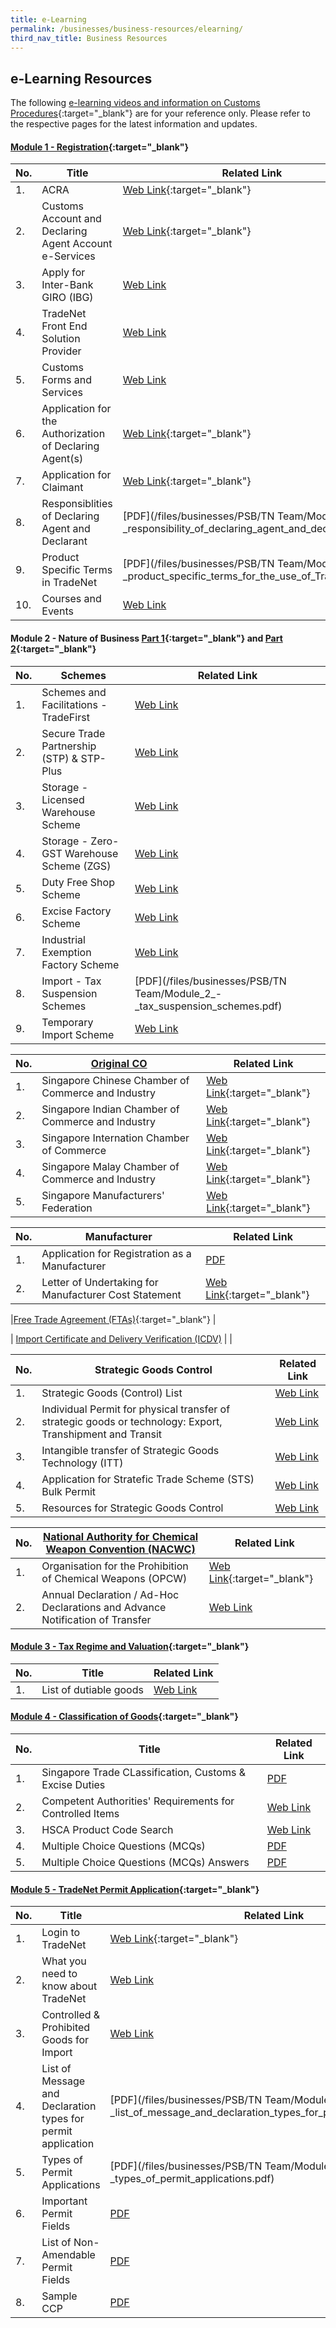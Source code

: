 ```yaml
---
title: e-Learning
permalink: /businesses/business-resources/elearning/
third_nav_title: Business Resources
---
```

## e-Learning Resources

The following [e-learning videos and information on Customs Procedures](https://www.youtube.com/watch?v=f2htGA3Ykn0){:target="_blank"} are for your reference only. Please refer to the respective pages for the latest information and updates.


#### [Module 1 - Registration](https://www.youtube.com/watch?v=DIi9J8B7CzQ){:target="_blank"} 

| No. | Title | Related Link |
|--|--|--|
| 1.| ACRA | [Web Link](https://www.acra.gov.sg/){:target="_blank"}|
| 2. | Customs Account and Declaring Agent Account e-Services | [Web Link](https://www.tradenet.gov.sg/TN41EFORM/tds/sp/splogin.do?action=init_acct){:target="_blank"} |
| 3.| Apply for Inter-Bank GIRO (IBG) | [Web Link](/businesses/new-traders-and-registration-services/registration-services/apply-for-inter-bank-giro) |
| 4.| TradeNet Front End Solution Provider | [Web Link](/businesses/national-single-window/overview/tradenet-solution-providers) |
| 5. | Customs Forms and Services | [Web Link](/eservices/customs-forms-and-service-links) |
| 6. | Application for the Authorization of Declaring Agent(s) | [Web Link](https://www.tradenet.gov.sg/TN41/tdsui/authdeclaringagent/addanddelete.do?doAction=INITIALIZE&APPLICATION_ID=TXWP){:target="_blank"}  |
| 7. | Application for Claimant | [Web Link](https://www.tradenet.gov.sg/TN41/tds/claimant/applicationDetail.do?action=ADD&init=&APPLICATION_ID=TXWP){:target="_blank"} |
| 8. | Responsiblities of Declaring Agent and Declarant | [PDF](/files/businesses/PSB/TN Team/Module_1_-_responsibility_of_declaring_agent_and_declarant.pdf) |
| 9. | Product Specific Terms in TradeNet | [PDF](/files/businesses/PSB/TN Team/Module_1_-_product_specific_terms_for_the_use_of_TradeNet.pdf) |
| 10. | Courses and Events | [Web Link](/businesses/business-resources/courses-and-events) |


#### Module 2 - Nature of Business [Part 1](https://www.youtube.com/watch?v=XDdJJTII0eU){:target="_blank"}  and [Part 2](https://www.youtube.com/watch?v=E7JpzovwsQc){:target="_blank"} 

| No. | Schemes | Related Link |
|--|--|--|
| 1. | Schemes and Facilitations - TradeFirst | [Web Link](/businesses/customs-schemes-licences-framework/trade-first) |
| 2. | Secure Trade Partnership (STP) & STP-Plus| [Web Link](/businesses/customs-schemes-licences-framework/secure-trade-partnership-stp) |
| 3. | Storage - Licensed Warehouse Scheme | [Web Link](/businesses/customs-schemes-licences-framework/licensed-warehouse-scheme) |
| 4. | Storage - Zero-GST Warehouse Scheme (ZGS) | [Web Link](/businesses/customs-schemes-licences-framework/zero-gst-warehouse-scheme) |
| 5. | Duty Free Shop Scheme | [Web Link](/businesses/customs-schemes-licences-framework/duty-free-shop-scheme) |
| 6. | Excise Factory Scheme | [Web Link](/businesses/customs-schemes-licences-framework/excise-factory-scheme) |
| 7. | Industrial Exemption Factory Scheme | [Web Link](/businesses/customs-schemes-licences-framework/industrial-exemption-factory-scheme) |
| 8. | Import - Tax Suspension Schemes | [PDF](/files/businesses/PSB/TN Team/Module_2_-_tax_suspension_schemes.pdf) |
| 9. | Temporary Import Scheme | [Web Link](/businesses/importing-goods/temporary-import-scheme) |

|No. | [Original CO](/businesses/certificates-of-origin/overview) | Related Link |
|--|--|--|
|1. | Singapore Chinese Chamber of Commerce and Industry | [Web Link](https://www.sccci.org.sg/){:target="_blank"} |
|2. | Singapore Indian Chamber of Commerce and Industry | [Web Link](https://www.sicci.com/){:target="_blank"} |
|3. | Singapore Internation Chamber of Commerce | [Web Link](https://sicc.com.sg/){:target="_blank"} |
|4. | Singapore Malay Chamber of Commerce and Industry | [Web Link](https://www.smcci.org.sg/){:target="_blank"} |
|5. | Singapore Manufacturers' Federation | [Web Link](http://www.smfederation.org.sg/){:target="_blank"} |

| No.| Manufacturer | Related Link |
|--|--|--|
|1. | Application for Registration as a Manufacturer | [PDF](/files/eservices/SC-A-006_v11.doc) |
|2. | Letter of Undertaking for Manufacturer Cost Statement | [Web Link](https://eservices.customs.gov.sg/scripts/customs/LOU_MCS/LOU1_Terms.asp){:target="_blank"}|

|[Free Trade Agreement (FTAs)](https://www.enterprisesg.gov.sg/non-financial-assistance/for-singapore-companies/free-trade-agreements/ftas/overview){:target="_blank"} | 


| [Import Certificate and Delivery Verification (ICDV)](/businesses/strategic-goods-control/import-certificate-and-delivery-verification) |
|


| No. | Strategic Goods Control | Related Link |
|--|--|--|
| 1. | Strategic Goods (Control) List | [Web Link](/businesses/strategic-goods-control/strategic-goods-control-list) |
| 2. | Individual Permit for physical transfer of strategic goods or technology: Export, Transhipment and Transit| [Web Link](/businesses/strategic-goods-control/permit-and-registration-requirements/individual-permit-export-transhipment-and-transit) |
| 3. | Intangible transfer of Strategic Goods Technology (ITT) | [Web Link](/businesses/strategic-goods-control/permit-and-registration-requirements/intangible-transfer-of-technology-itt) |
| 4. | Application for Stratefic Trade Scheme (STS) Bulk Permit | [Web Link](/businesses/strategic-goods-control/permit-and-registration-requirements/bulk-permit-export-transhipment-and-intangible-transfer-of-technology) |
| 5. | Resources for Strategic Goods Control | [Web Link](/businesses/strategic-goods-control/resources) |

| No. | [National Authority for Chemical Weapon Convention (NACWC)](/businesses/chemical-weapons-convention/controlled-chemicals) | Related Link |
|--|--|--|
| 1. | Organisation for the Prohibition of Chemical Weapons (OPCW) | [Web Link](https://www.opcw.org/){:target="_blank"} |
| 2. | Annual Declaration / Ad-Hoc Declarations and Advance Notification of Transfer| [Web Link](/businesses/chemical-weapons-convention/declarations) |


#### [Module 3 - Tax Regime and Valuation](https://www.youtube.com/watch?v=7j1QJGcI-UY){:target="_blank"} 

|No. | Title | Related Link |
|--|--|--|
|1. | List of dutiable goods | [Web Link](/businesses/valuation-duties-taxes-fees/duties-and-dutiable-goods/list-of-dutiable-goods) |


#### [Module 4 - Classification of Goods](https://www.youtube.com/watch?v=F-ZPshYvVP0){:target="_blank"} 

| No. | Title | Related Link |
|--|--|--|
| 1. | Singapore Trade CLassification, Customs & Excise Duties | [PDF](https://go.gov.sg/stcced2022) |
| 2. | Competent Authorities' Requirements for Controlled Items | [Web Link](/businesses/national-single-window/overview/competent-authorities-requirements) |
| 3. | HSCA Product Code Search | [Web Link](/eservices/harmonized-system-competent-authority-product-code-search-engine) |
|4. | Multiple Choice Questions (MCQs) | [PDF](https://go.gov.sg/hs-mcq) |
|5. | Multiple Choice Questions (MCQs) Answers | [PDF](https://go.gov.sg/hs-mcq-answers) |


#### [Module 5 - TradeNet Permit Application](https://www.youtube.com/watch?v=pyHaVVy6sLY){:target="_blank"} 

| No. | Title | Related Link |
|--|--|--|
| 1. | Login to TradeNet | [Web Link](https://www.tradenet.gov.sg/tradenet/login.portal){:target="_blank"} |
| 2. | What you need to know about TradeNet | [Web Link](/businesses/national-single-window/tradenet) |
| 3. | Controlled & Prohibited Goods for Import | [Web Link](/businesses/importing-goods/controlled-and-prohibited-goods-for-import) |
| 4. | List of Message and Declaration types for permit application | [PDF](/files/businesses/PSB/TN Team/Module_5_-_list_of_message_and_declaration_types_for_permit_applications.pdf) |
| 5. | Types of Permit Applications | [PDF](/files/businesses/PSB/TN Team/Module_5_-_types_of_permit_applications.pdf) |
| 6. | Important Permit Fields | [PDF](/files/important%20permit%20fields.pdf) |
| 7. | List of Non-Amendable Permit Fields | [PDF](/files/about-us/annexb_04102013.pdf) |
| 8. | Sample CCP | [PDF](/files/about-us/SampleCCPOriginal1.pdf) |